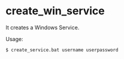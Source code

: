 # create_win_service
It creates a Windows Service.

Usage:
```shell
$ create_service.bat username userpassword
```